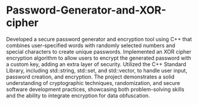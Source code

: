 # Password-Generator-and-XOR-cipher

Developed a secure password generator and encryption tool using C++ that combines user-specified words with randomly selected numbers and special characters to create unique passwords. Implemented an XOR cipher encryption algorithm to allow users to encrypt the generated password with a custom key, adding an extra layer of security. Utilized the C++ Standard Library, including std::string, std::set, and std::vector, to handle user input, password creation, and encryption. The project demonstrates a solid understanding of cryptographic techniques, randomization, and secure software development practices, showcasing both problem-solving skills and the ability to integrate encryption for data obfuscation.
